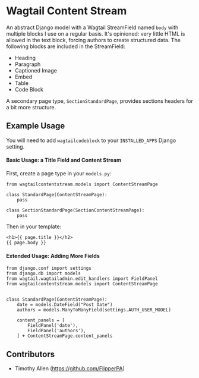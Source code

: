 # Wagtail Content Stream

An abstract Django model with a Wagtail StreamField named `body` with multiple blocks I use on a regular basis. It's opinioned: very little HTML is allowed in the text block, forcing authors to create structured data. The following blocks are included in the StreamField:

* Heading
* Paragraph
* Captioned Image
* Embed
* Table
* Code Block

A secondary page type, `SectionStandardPage`, provides sections headers for a bit more structure.

## Example Usage

You will need to add `wagtailcodeblock` to your `INSTALLED_APPS` Django setting.

#### Basic Usage: a Title Field and Content Stream

First, create a page type in your `models.py`:

    from wagtailcontentstream.models import ContentStreamPage

    class StandardPage(ContentStreamPage):
        pass

    class SectionStandardPage(SectionContentStreamPage):
        pass

Then in your template:

    <h1>{{ page.title }}</h2>
    {{ page.body }}

#### Extended Usage: Adding More Fields

    from django.conf import settings
    from django.db import models
    from wagtail.wagtailadmin.edit_handlers import FieldPanel
    from wagtailcontentstream.models import ContentStreamPage


    class StandardPage(ContentStreamPage):
        date = models.DateField("Post Date")
        authors = models.ManyToManyField(settings.AUTH_USER_MODEL)

        content_panels = [
            FieldPanel('date'),
            FieldPanel('authors'),
        ] + ContentStreamPage.content_panels


## Contributors

* Timothy Allen (https://github.com/FlipperPA)
